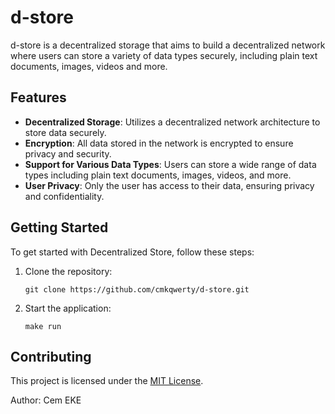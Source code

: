 # d-store

d-store is a decentralized storage that aims to build a decentralized network where users can store a variety of data types securely, including plain text documents, images, videos and more.

## Features

- **Decentralized Storage**: Utilizes a decentralized network architecture to store data securely.
- **Encryption**: All data stored in the network is encrypted to ensure privacy and security.
- **Support for Various Data Types**: Users can store a wide range of data types including plain text documents, images, videos, and more.
- **User Privacy**: Only the user has access to their data, ensuring privacy and confidentiality.

## Getting Started

To get started with Decentralized Store, follow these steps:

1. Clone the repository:

    ```
    git clone https://github.com/cmkqwerty/d-store.git
    ```

2. Start the application:

    ```
    make run
    ```

## Contributing

This project is licensed under the [MIT License](LICENSE).


Author: Cem EKE